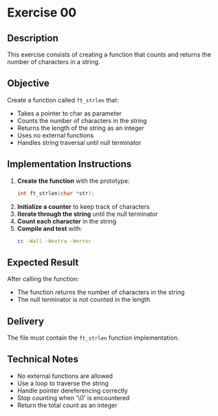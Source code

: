 # Exercise 00
## Description
This exercise consists of creating a function that counts and returns the number of characters in a string.
## Objective
Create a function called `ft_strlen` that:
- Takes a pointer to char as parameter
- Counts the number of characters in the string
- Returns the length of the string as an integer
- Uses no external functions
- Handles string traversal until null terminator
## Implementation Instructions
1. **Create the function** with the prototype:
   ```c
   int ft_strlen(char *str);
   ```
2. **Initialize a counter** to keep track of characters
3. **Iterate through the string** until the null terminator
4. **Count each character** in the string
5. **Compile and test** with:
   ```bash
   cc -Wall -Wextra -Werror
   ```
## Expected Result
After calling the function:
- The function returns the number of characters in the string
- The null terminator is not counted in the length
## Delivery
The file must contain the `ft_strlen` function implementation.
## Technical Notes
- No external functions are allowed
- Use a loop to traverse the string
- Handle pointer dereferencing correctly
- Stop counting when '\0' is encountered
- Return the total count as an integer
